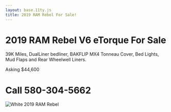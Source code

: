 ```yaml
---
layout: base.11ty.js
title: 2019 RAM Rebel For Sale!
---
```


# 2019 RAM Rebel V6 eTorque For Sale

39K Miles, DualLiner bedliner, BAKFLIP MX4 Tonneau Cover, Bed Lights, Mud Flaps and Rear Wheelwell Liners. 

Asking $44,600

# Call 580-304-5662

![White 2019 RAM Rebel](https://images2.imgbox.com/67/d2/vfXekUr9_o.jpeg)
